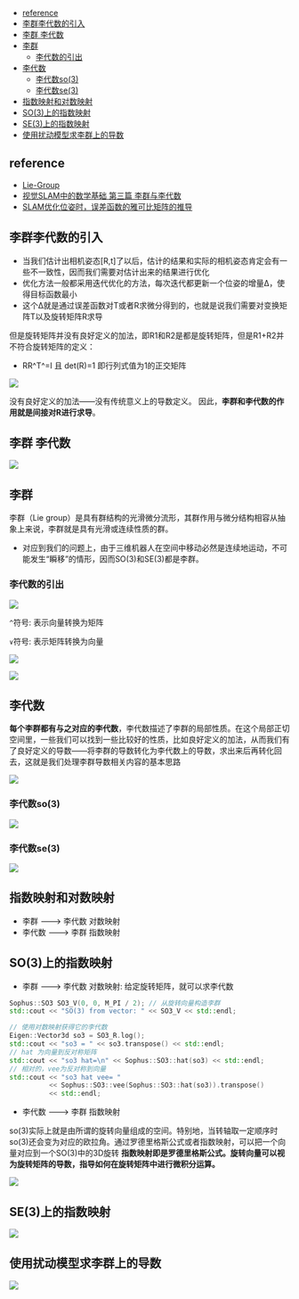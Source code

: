 - [reference](#reference)
- [李群李代数的引入](#李群李代数的引入)
- [李群 李代数](#李群-李代数)
- [李群](#李群)
  - [李代数的引出](#李代数的引出)
- [李代数](#李代数)
  - [李代数so(3)](#李代数so3)
  - [李代数se(3)](#李代数se3)
- [指数映射和对数映射](#指数映射和对数映射)
- [SO(3)上的指数映射](#so3上的指数映射)
- [SE(3)上的指数映射](#se3上的指数映射)
- [使用扰动模型求李群上的导数](#使用扰动模型求李群上的导数)

## reference

- [Lie-Group](https://normaluhr.github.io/2020/09/25/Lie-Group/)
- [视觉SLAM中的数学基础 第三篇 李群与李代数](https://www.cnblogs.com/gaoxiang12/p/5137454.html)
- [SLAM优化位姿时，误差函数的雅可比矩阵的推导](https://blog.csdn.net/zhubaohua_bupt/article/details/74011005)

## 李群李代数的引入

- 当我们估计出相机姿态[R,t]了以后，估计的结果和实际的相机姿态肯定会有一些不一致性，因而我们需要对估计出来的结果进行优化
- 优化方法一般都采用迭代优化的方法，每次迭代都更新一个位姿的增量Δ，使得目标函数最小
- 这个Δ就是通过误差函数对T或者R求微分得到的，也就是说我们需要对变换矩阵T以及旋转矩阵R求导

但是旋转矩阵并没有良好定义的加法，即R1和R2是都是旋转矩阵，但是R1+R2并不符合旋转矩阵的定义：
- RR^T^=I 且 det(R)=1 即行列式值为1的正交矩阵

![](./img/SO3_SE3_so3_se3/image1.png)

没有良好定义的加法——没有传统意义上的导数定义。 因此，**李群和李代数的作用就是间接对R进行求导**。

## 李群 李代数

![](./img/SO3_SE3_so3_se3/image2.png)

## 李群

李群（Lie group）是具有群结构的光滑微分流形，其群作用与微分结构相容从抽象上来说，李群就是具有光滑或连续性质的群。
- 对应到我们的问题上，由于三维机器人在空间中移动必然是连续地运动，不可能发生“瞬移”的情形，因而SO(3)和SE(3)都是李群。

### 李代数的引出

![](./img/SO3_SE3_so3_se3/image3.png)

`^`符号: 表示向量转换为矩阵

`∨`符号: 表示矩阵转换为向量

![](./img/SO3_SE3_so3_se3/image4.png)

![](./img/SO3_SE3_so3_se3/image5.png)

## 李代数

**每个李群都有与之对应的李代数**，李代数描述了李群的局部性质。在这个局部正切空间里，一些我们可以找到一些比较好的性质，比如良好定义的加法，从而我们有了良好定义的导数——将李群的导数转化为李代数上的导数，求出来后再转化回去，这就是我们处理李群导数相关内容的基本思路

![](./img/SO3_SE3_so3_se3/image6.png)

### 李代数so(3)

![](./img/SO3_SE3_so3_se3/image7.png)

### 李代数se(3)

![](./img/SO3_SE3_so3_se3/image8.png)

## 指数映射和对数映射

- 李群 ---> 李代数 对数映射
- 李代数 ---> 李群 指数映射

## SO(3)上的指数映射

- 李群 ---> 李代数 对数映射: 给定旋转矩阵，就可以求李代数

```cpp
Sophus::SO3 SO3_V(0, 0, M_PI / 2); // 从旋转向量构造李群
std::cout << "SO(3) from vector: " << SO3_V << std::endl;

// 使用对数映射获得它的李代数
Eigen::Vector3d so3 = SO3_R.log();
std::cout << "so3 = " << so3.transpose() << std::endl;
// hat 为向量到反对称矩阵
std::cout << "so3 hat=\n" << Sophus::SO3::hat(so3) << std::endl;
// 相对的，vee为反对称到向量
std::cout << "so3 hat vee= "
          << Sophus::SO3::vee(Sophus::SO3::hat(so3)).transpose()
          << std::endl;
```

- 李代数 ---> 李群 指数映射

so(3)实际上就是由所谓的旋转向量组成的空间。特别地，当转轴取一定顺序时so(3)还会变为对应的欧拉角。通过罗德里格斯公式或者指数映射，可以把一个向量对应到一个SO(3)中的3D旋转
**指数映射即是罗德里格斯公式。旋转向量可以视为旋转矩阵的导数，指导如何在旋转矩阵中进行微积分运算。**

![](./img/SO3_SE3_so3_se3/image9.png)

## SE(3)上的指数映射

![](./img/SO3_SE3_so3_se3/image10.png)

## 使用扰动模型求李群上的导数

![](./img/SO3_SE3_so3_se3/image11.png)
